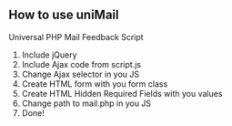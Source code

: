 <h2>How to use uniMail</h2>

<p>Universal PHP Mail Feedback Script</p>

<ol>
	<li>Include jQuery</li>
	<li>Include Ajax code from script.js</li>
	<li>Change Ajax selector in you JS</li>
	<li>Create HTML form with you form class</li>
	<li>Create HTML Hidden Required Fields with you values</li>
	<li>Change path to mail.php in you JS</li>
	<li>Done!</li>
</ol>